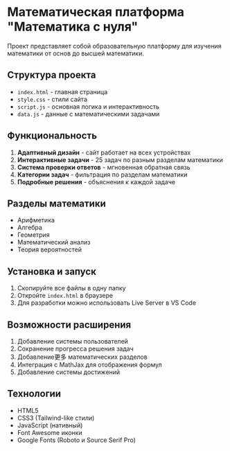 # Математическая платформа "Математика с нуля"

Проект представляет собой образовательную платформу для изучения математики от основ до высшей математики.

## Структура проекта

- `index.html` - главная страница
- `style.css` - стили сайта
- `script.js` - основная логика и интерактивность
- `data.js` - данные с математическими задачами

## Функциональность

1. **Адаптивный дизайн** - сайт работает на всех устройствах
2. **Интерактивные задачи** - 25 задач по разным разделам математики
3. **Система проверки ответов** - мгновенная обратная связь
4. **Категории задач** - фильтрация по разделам математики
5. **Подробные решения** - объяснения к каждой задаче

## Разделы математики

- Арифметика
- Алгебра
- Геометрия
- Математический анализ
- Теория вероятностей

## Установка и запуск

1. Скопируйте все файлы в одну папку
2. Откройте `index.html` в браузере
3. Для разработки можно использовать Live Server в VS Code

## Возможности расширения

1. Добавление системы пользователей
2. Сохранение прогресса решения задач
3. Добавление更多 математических разделов
4. Интеграция с MathJax для отображения формул
5. Добавление системы достижений

## Технологии

- HTML5
- CSS3 (Tailwind-like стили)
- JavaScript (нативный)
- Font Awesome иконки
- Google Fonts (Roboto и Source Serif Pro)